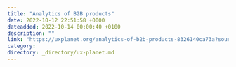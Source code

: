 ```yaml
---
title: "Analytics of B2B products"
date: 2022-10-12 22:51:58 +0000
dateadded: 2022-10-14 00:00:40 +0100
description: ""
link: "https://uxplanet.org/analytics-of-b2b-products-8326140ca73a?source=rss----819cc2aaeee0---4"
category:
directory: _directory/ux-planet.md
---
```

